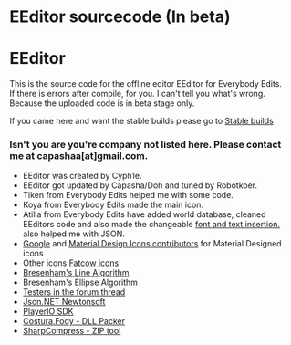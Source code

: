 # EEditor sourcecode (In beta)

# EEditor
This is the source code for the offline editor EEditor for Everybody Edits.  
If there is errors after compile, for you. I can't tell you what's wrong. Because the uploaded code is in beta stage only.

If you came here and want the stable builds please go to [Stable builds](https://github.com/capasha/eeditor/releases)

### Isn't you are you're company not listed here. Please contact me at capashaa[at]gmail.com.  

* EEditor was created by Cyph1e.   
* EEditor got updated by Capasha/Doh and tuned by Robotkoer.   
* Tiken from Everybody Edits helped me with some code.  
* Koya from Everybody Edits made the main icon.   
* Atilla from Everybody Edits have added world database, cleaned EEditors code and also made the changeable [font and text insertion.](http://forums.everybodyedits.com/viewtopic.php?pid=515488#p515488) also helped me with JSON.   
* [Google](https://github.com/google/material-design-icons) and [Material Design Icons contributors](https://materialdesignicons.com/) for Material Designed icons  
* Other icons [Fatcow icons](http://www.fatcow.com/free-icons)  
* [Bresenham's Line Algorithm](http://www.roguebasin.com/index.php?title=Bresenham%27s_Line_Algorithm)   
* Bresenham's Ellipse Algorithm 
* [Testers in the forum thread](http://forums.everybodyedits.com/viewtopic.php?id=30196)  
* [Json.NET Newtonsoft](http://www.newtonsoft.com/json)   
* [PlayerIO SDK](https://playerio.com/download/)  
* [Costura.Fody - DLL Packer](https://github.com/Fody/Costura)  
* [SharpCompress - ZIP tool](https://github.com/adamhathcock/sharpcompress)
